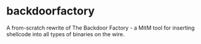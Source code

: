 # backdoorfactory
A from-scratch rewrite of The Backdoor Factory - a MitM tool for inserting shellcode into all types of binaries on the wire.
